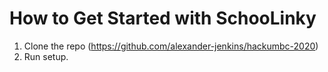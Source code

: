 # How to Get Started with SchooLinky
1. Clone the repo (https://github.com/alexander-jenkins/hackumbc-2020)
2. Run setup.